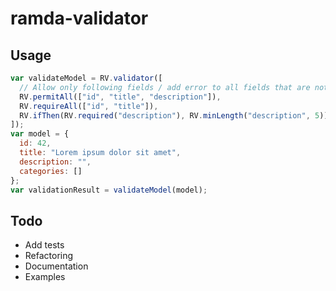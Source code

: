 # ramda-validator

## Usage

```js
var validateModel = RV.validator([
  // Allow only following fields / add error to all fields that are not in list.		
  RV.permitAll(["id", "title", "description"]),
  RV.requireAll(["id", "title"]),
  RV.ifThen(RV.required("description"), RV.minLength("description", 5))
]);
var model = {
  id: 42,
  title: "Lorem ipsum dolor sit amet",
  description: "",
  categories: []
};
var validationResult = validateModel(model);
```

## Todo

* Add tests
* Refactoring
* Documentation
* Examples
